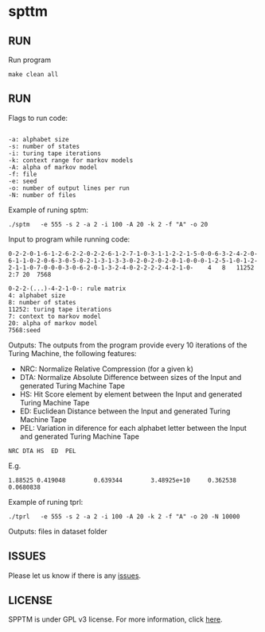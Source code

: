 # spttm

## RUN
Run program
```
make clean all
```

## RUN
Flags to run code:
```

-a: alphabet size
-s: number of states
-i: turing tape iterations 
-k: context range for markov models
-A: alpha of markov model
-f: file
-e: seed
-o: number of output lines per run
-N: number of files
```
  
Example of runing sptm:
```
./sptm   -e 555 -s 2 -a 2 -i 100 -A 20 -k 2 -f "A" -o 20
```

Input to program while running code:
```
0-2-2-0-1-6-1-2-6-2-2-0-2-2-6-1-2-7-1-0-3-1-1-2-2-1-5-0-0-6-3-2-4-2-0-6-1-1-0-2-0-6-3-0-5-0-2-1-3-1-3-3-0-2-0-2-0-2-0-1-0-0-0-1-2-5-1-0-1-2-2-1-1-0-7-0-0-0-3-0-6-2-0-1-3-2-4-0-2-2-2-2-4-2-1-0-	4	8	11252	2:7	20	7568
```

```
0-2-2-(...)-4-2-1-0-: rule matrix
4: alphabet size
8: number of states
11252: turing tape iterations 
7: context to markov model
20: alpha of markov model
7568:seed
```

Outputs:
The outputs from the program provide every 10 iterations of the Turing Machine, the following features:

- NRC: Normalize Relative Compression (for a given k)
- DTA: Normalize Absolute Difference between sizes of the Input and generated Turing Machine Tape
- HS: Hit Score element by element between the Input and generated Turing Machine Tape
- ED: Euclidean Distance between the Input and generated Turing Machine Tape
- PEL: Variation in diference for each alphabet letter between the Input and generated Turing Machine Tape
```
NRC DTA HS  ED  PEL
```
E.g.
```
1.88525 0.419048        0.639344        3.48925e+10     0.362538        0.0680838
```

Example of runing tprl:
```
./tprl   -e 555 -s 2 -a 2 -i 100 -A 20 -k 2 -f "A" -o 20 -N 10000
```

Outputs: files in dataset folder


## ISSUES
Please let us know if there is any
[issues](https://github.com/jorgeMFS/SPPTM/issues).


## LICENSE
SPPTM is under GPL v3 license. For more information, click
[here](http://www.gnu.org/licenses/gpl-3.0.html).